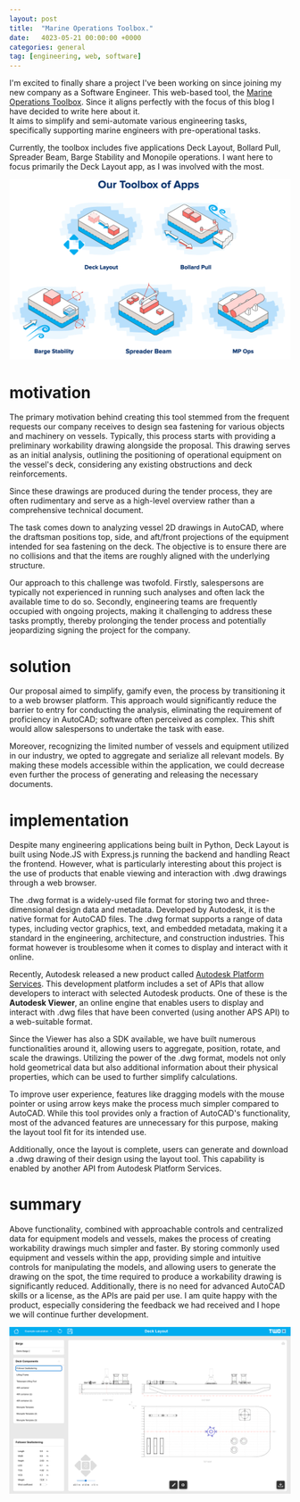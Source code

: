 ```yaml
---
layout: post
title:  "Marine Operations Toolbox."
date:   4023-05-21 00:00:00 +0000
categories: general
tag: [engineering, web, software]
---
```


I'm excited to finally share a project I've been working on since joining my new company as a 
Software Engineer. This web-based tool, the
<a href="https://twd.nl/marine-operations-toolbox/" target="_blank" rel="noopener">Marine Operations Toolbox</a>. Since it 
aligns perfectly with the focus of this blog I have decided to write here about it. <br>
It aims to simplify and semi-automate various engineering tasks, specifically 
supporting marine engineers with pre-operational tasks. <br>

Currently, the toolbox includes five applications Deck Layout, Bollard Pull, Spreader Beam, Barge Stability and Monopile 
operations. I want here to focus primarily the Deck Layout app, 
as I was involved with the most. 

<center>
<img src="https://github.com/furmanp/my-personal-website/blob/master/_posts/2024-05-21-marine-operations-toolbox/assets/MOT.png?raw=true">
</center>

# motivation 

The primary motivation behind creating this tool stemmed from the frequent requests our company receives to design sea 
fastening for various objects and machinery on vessels. 
Typically, this process starts with providing a preliminary workability drawing alongside the 
proposal. This drawing serves as an initial analysis, outlining the positioning of operational equipment 
on the vessel's deck, considering any existing obstructions and deck reinforcements. 

Since these drawings are produced during the tender process, they are often rudimentary and 
serve as a high-level overview rather than a comprehensive technical document.

The task comes down to analyzing vessel 2D drawings in AutoCAD, where the draftsman positions top, 
side, and aft/front projections of the equipment intended for sea fastening on the deck. 
The objective is to ensure there are no collisions and that the items are roughly aligned with 
the underlying structure. 

Our approach to this challenge was twofold. Firstly, salespersons are typically not experienced in 
running such analyses and often lack the available time to do so. 
Secondly, engineering teams are frequently occupied with ongoing projects, 
making it challenging to address these tasks promptly, thereby prolonging the tender 
process and potentially jeopardizing signing the  project for the company.

# solution

Our proposal aimed to simplify, gamify even, the process by transitioning it to a web browser
platform. This approach would significantly reduce the barrier to entry for conducting the analysis, 
eliminating the requirement of proficiency in AutoCAD; software often perceived as complex. 
This shift would allow salespersons to undertake the task with ease.

Moreover, recognizing the limited number of vessels and equipment utilized in our industry, 
we opted to aggregate and serialize all relevant models. 
By making these models accessible within the application, we could decrease even further the process of 
generating and releasing the necessary documents.

# implementation

Despite many engineering applications being built in Python, Deck Layout is built using Node.JS with 
Express.js running the backend and handling React the frontend.
However, what is particularly interesting about this project is the use of products that enable viewing and interaction
with .dwg drawings through a web browser.

The .dwg format is a widely-used file format for storing two and three-dimensional design data and 
metadata. Developed by Autodesk, it is the native format for AutoCAD files.
The .dwg format supports a range of data types, including vector graphics, text, 
and embedded metadata, making it a standard in the engineering, architecture, and construction 
industries. This format however is troublesome when it comes to display and interact with it online. 

Recently, Autodesk released a new product called 
<a href="https://aps.autodesk.com/" target="_blank" rel="noopener">Autodesk Platform Services</a>.
This development platform includes a set of APIs that allow developers to interact with selected Autodesk products. 
One of these is the <b>Autodesk Viewer</b>, an online engine that enables users to display and interact with .dwg 
files that have been converted (using another APS API) to a web-suitable format.

Since the Viewer has also a SDK available, we have built numerous functionalities around it,
allowing users to aggregate, position, rotate, and scale the drawings. Utilizing the power of the .dwg format,
models not only hold geometrical data but also additional information about their physical properties,
which can be used to further simplify calculations.

To improve user experience, features like dragging models with the mouse pointer or using arrow keys make
the process much simpler compared to AutoCAD. While this tool provides only a fraction of AutoCAD's functionality,
most of the advanced features are unnecessary for this purpose, making the layout tool fit for its intended use.

Additionally, once the layout is complete, users can generate and download a .dwg drawing of their design using
the layout tool. This capability is enabled by another API from Autodesk Platform Services.

# summary

Above functionality, combined with approachable controls and centralized data for equipment models and vessels, 
makes the process of creating workability drawings much simpler and faster. By storing commonly used equipment and 
vessels within the app, providing simple and intuitive controls for manipulating the models, and allowing users 
to generate the drawing on the spot, the time required to produce a workability drawing is significantly reduced. 
Additionally, there is no need for advanced AutoCAD skills or a license, as the APIs are paid per use.
I am quite happy with the product, especially considering the feedback we had received and I hope we will continue 
further development.


<center>
<img src="https://raw.githubusercontent.com/furmanp/my-personal-website/master/_posts/2024-05-21-marine-operations-toolbox/assets/layout-app.png"</center>
